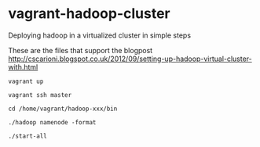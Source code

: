 vagrant-hadoop-cluster
======================

Deploying hadoop in a virtualized cluster in simple steps

These are the files that support the blogpost http://cscarioni.blogspot.co.uk/2012/09/setting-up-hadoop-virtual-cluster-with.html

`vagrant up`

`vagrant ssh master`

`cd /home/vagrant/hadoop-xxx/bin`

`./hadoop namenode -format`

`./start-all`

